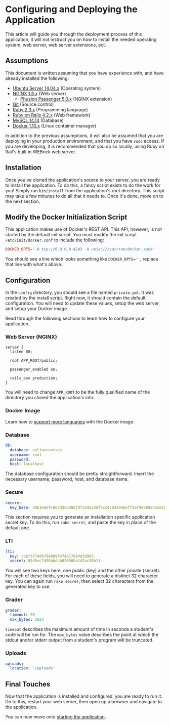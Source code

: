 # Configuring and Deploying the Application

This article will guide you through the deployment process of this application, it will not instruct you on how to install the needed operating system, web server, web server extensions, ect.

## Assumptions

This document is written assuming that you have experience with, and have already installed the following:

- [Ubuntu Server 14.04.x](http://www.ubuntu.com/server) (Operating system)
- [NGINX 1.8.x](http://nginx.org) (Web server)
  - [Phusion Passenger 5.0.x](https://www.phusionpassenger.com) (NGINX extension)
- [Git](http://git-scm.org) (Source control)
- [Ruby 2.3.x](http://ruby-lang.org) (Programming language)
- [Ruby on Rails 4.2.x](http://rubyonrails.org) (Web framework)
- [MySQL 14.14](https://www.mysql.com) (Database)
- [Docker 1.10.x](https://www.docker.com) (Linux container manager)

In addition to the previous assumptions, it will also be assumed that you are deploying in your production environment, and that you have `sudo` access. If you are developing, it is recommended that you do so locally, using Ruby on Rail's built in WEBrick web server.

## Installation

Once you've cloned the application's source to your server, you are ready to install the application. To do this, a fancy script exists to do the work for you! Simply run `bin/install` from the application's root directory. This script may take a few minutes to do all that it needs to. Once it's done, move on to the next section.

## Modify the Docker Initialization Script

This application makes use of Docker's REST API. This API, however, is not started by the default init script. You must modify the init script `/etc/init/docker.conf` to include the following:

```conf
DOCKER_OPTS='-H tcp://0.0.0.0:4243 -H unix:///var/run/docker.sock'
```

You should see a line which looks something like `DOCKER_OPTS=''`, replace that line with what's above.

## Configuration

In the `config` directory, you should see a file named `private.yml`. It was created by the install script. Right now, it should contain the default configuration. You will need to update these values, setup the web server, and setup your Docker image.

Read through the following sections to learn how to configure your application.

### Web Server (NGINX)

```nginx
server {
  listen 80;

  root APP_ROOT/public;

  passenger_enabled on;

  rails_env production;
}
```

You will need to change `APP_ROOT` to be the fully qualified name of the directory you cloned the application's into.

### Docker Image

Learn how to [support more languages](supporting-more-languages.md) with the Docker image.

### Database

```yaml
db:
  database: onlinecourses
  username: root
  password: 
  host: localhost
```

The database configuration should be pretty straightforward. Insert the necessary username, password, host, and database name.

### Secure

```yaml
secure:
  key_base: d0b1e8efc664d35a386fdfa3da33df6cc4303294beff4af4d6845d42d2854fcd95312b8bf54194ae4a67870947af195b65462fd9d80ce7da0f069499c97bc9a3
```

This section requires you to generate an installation specific application secret key. To do this, run `rake secret`, and paste the key in place of the default one.

### LTI

```yaml
lti:
  key: ca6f3774db796899f474d1f664d3d963
  secret: 03d5ec7d98abdcb03056ba143ac85b11
```

You will see two keys here, one public (key) and the other private (secret). For each of these fields, you will need to generate a distinct 32 character key. You can again run `rake secret`, then select 32 characters from the generated key to use.

### Grader

```yaml
grader:
  timeout: 20
  max_bytes: 1024
```

`timeout` describes the maximum amount of time in seconds a student's code will be run for. The `max_bytes` value describes the point at which the stdout and/or stderr output from a student's program will be truncated.

### Uploads

```yaml
uploads:
  location: '/uploads'
```

## Final Touches

Now that the application is installed and configured, you are ready to run it. Do to this, restart your web server, then open up a browser and navigate to the application.

You can now move onto [starting the application](starting-the-application.md).
